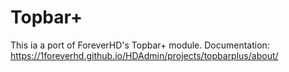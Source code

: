 # Topbar+
This ia a port of ForeverHD's Topbar+ module.
Documentation: https://1foreverhd.github.io/HDAdmin/projects/topbarplus/about/